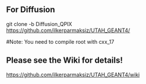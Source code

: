 

## For Diffusion
git clone -b Diffusion_QPIX https://github.com/ilkerparmaksiz/UTAH_GEANT4/

#Note: You need to compile root with cxx_17
## Please see the Wiki for details!
https://github.com/ilkerparmaksiz/UTAH_GEANT4/wiki
